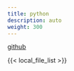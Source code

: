 ```yaml
---
title: python
description: auto
weight: 300
---
```


[github](https://github.com/airbone5/pytutorial/tree/master/python)

{{< local_file_list >}}
